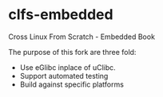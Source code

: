 clfs-embedded
=============

Cross Linux From Scratch - Embedded Book

The purpose of this fork are three fold:
  * Use eGlibc inplace of uClibc. 
  * Support automated testing
  * Build against specific platforms
